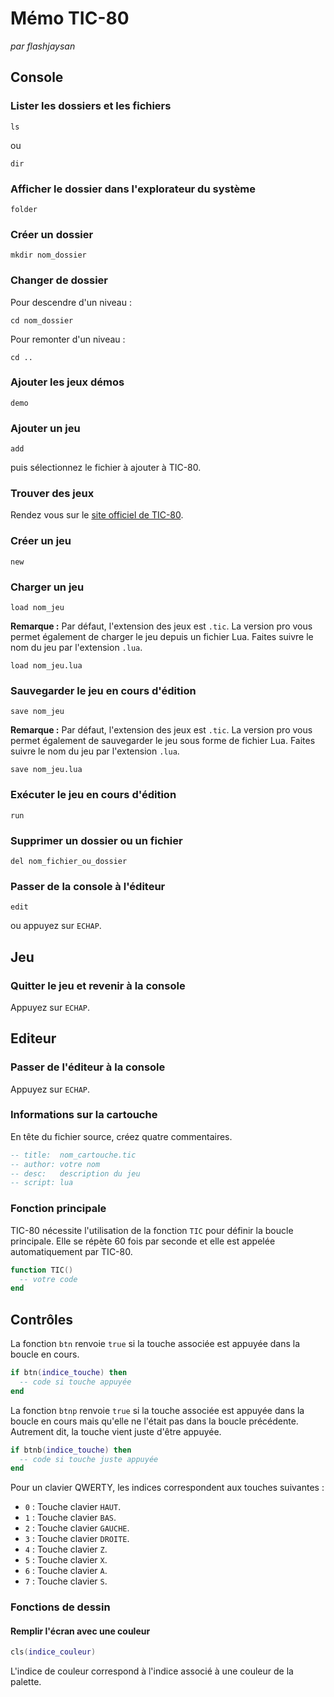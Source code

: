 # Mémo TIC-80

*par flashjaysan*

## Console

### Lister les dossiers et les fichiers

```
ls
```

ou

```
dir
```

### Afficher le dossier dans l'explorateur du système

```
folder
```

### Créer un dossier

```
mkdir nom_dossier
```

### Changer de dossier

Pour descendre d'un niveau :

```
cd nom_dossier
```

Pour remonter d'un niveau :

```
cd ..
```

### Ajouter les jeux démos

```
demo
```

### Ajouter un jeu

```
add
```

puis sélectionnez le fichier à ajouter à TIC-80.

### Trouver des jeux

Rendez vous sur le [site officiel de TIC-80](https://tic80.com/play).

### Créer un jeu

```
new
```

### Charger un jeu

```
load nom_jeu
```

**Remarque :** Par défaut, l'extension des jeux est `.tic`. La version pro vous permet également de charger le jeu depuis un fichier Lua. Faites suivre le nom du jeu par l'extension `.lua`.

```
load nom_jeu.lua
```

### Sauvegarder le jeu en cours d'édition

```
save nom_jeu
```

**Remarque :** Par défaut, l'extension des jeux est `.tic`. La version pro vous permet également de sauvegarder le jeu sous forme de fichier Lua. Faites suivre le nom du jeu par l'extension `.lua`.

```
save nom_jeu.lua
```

### Exécuter le jeu en cours d'édition

```
run
```

### Supprimer un dossier ou un fichier

```
del nom_fichier_ou_dossier
```

### Passer de la console à l'éditeur

```
edit
```

ou appuyez sur `ECHAP`.

## Jeu

### Quitter le jeu et revenir à la console

Appuyez sur `ECHAP`.

## Editeur

### Passer de l'éditeur à la console

Appuyez sur `ECHAP`.

### Informations sur la cartouche

En tête du fichier source, créez quatre commentaires.

```lua
-- title:  nom_cartouche.tic
-- author: votre nom
-- desc:   description du jeu
-- script: lua
```

### Fonction principale

TIC-80 nécessite l'utilisation de la fonction `TIC` pour définir la boucle principale. Elle se répète 60 fois par seconde et elle est appelée automatiquement par TIC-80.

```lua
function TIC()
  -- votre code
end
```

## Contrôles

La fonction `btn` renvoie `true` si la touche associée est appuyée dans la boucle en cours.

```lua
if btn(indice_touche) then
  -- code si touche appuyée
end
```

La fonction `btnp` renvoie `true` si la touche associée est appuyée dans la boucle en cours mais qu'elle ne l'était pas dans la boucle précédente. Autrement dit, la touche vient juste d'être appuyée.

```lua
if btnb(indice_touche) then
  -- code si touche juste appuyée
end
```

Pour un clavier QWERTY, les indices correspondent aux touches suivantes :

- `0` : Touche clavier `HAUT`.
- `1` : Touche clavier `BAS`.
- `2` : Touche clavier `GAUCHE`.
- `3` : Touche clavier `DROITE`.
- `4` : Touche clavier `Z`.
- `5` : Touche clavier `X`.
- `6` : Touche clavier `A`.
- `7` : Touche clavier `S`.

### Fonctions de dessin

#### Remplir l'écran avec une couleur

```lua
cls(indice_couleur)
```

L'indice de couleur correspond à l'indice associé à une couleur de la palette.



